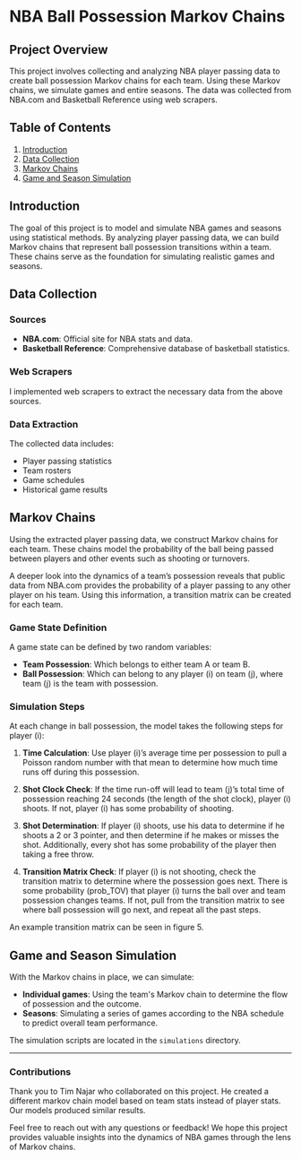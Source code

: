 # NBA Ball Possession Markov Chains

## Project Overview

This project involves collecting and analyzing NBA player passing data to create ball possession Markov chains for each team. Using these Markov chains, we simulate games and entire seasons. The data was collected from NBA.com and Basketball Reference using web scrapers.

## Table of Contents

1. [Introduction](#introduction)
2. [Data Collection](#data-collection)
3. [Markov Chains](#markov-chains)
4. [Game and Season Simulation](#game-and-season-simulation)

## Introduction

The goal of this project is to model and simulate NBA games and seasons using statistical methods. By analyzing player passing data, we can build Markov chains that represent ball possession transitions within a team. These chains serve as the foundation for simulating realistic games and seasons.

## Data Collection

### Sources

- **NBA.com**: Official site for NBA stats and data.
- **Basketball Reference**: Comprehensive database of basketball statistics.

### Web Scrapers

I implemented web scrapers to extract the necessary data from the above sources. 

### Data Extraction

The collected data includes:
- Player passing statistics
- Team rosters
- Game schedules
- Historical game results

## Markov Chains

Using the extracted player passing data, we construct Markov chains for each team. These chains model the probability of the ball being passed between players and other events such as shooting or turnovers.

A deeper look into the dynamics of a team’s possession reveals that public data from NBA.com provides the probability of a player passing to any other player on his team. Using this information, a transition matrix can be created for each team.

### Game State Definition

A game state can be defined by two random variables:
- **Team Possession**: Which belongs to either team A or team B.
- **Ball Possession**: Which can belong to any player \(i\) on team \(j\), where team \(j\) is the team with possession.

### Simulation Steps

At each change in ball possession, the model takes the following steps for player \(i\):

1. **Time Calculation**: Use player \(i\)’s average time per possession to pull a Poisson random number with that mean to determine how much time runs off during this possession.

2. **Shot Clock Check**: If the time run-off will lead to team \(j\)’s total time of possession reaching 24 seconds (the length of the shot clock), player \(i\) shoots. If not, player \(i\) has some probability of shooting.

3. **Shot Determination**: If player \(i\) shoots, use his data to determine if he shoots a 2 or 3 pointer, and then determine if he makes or misses the shot. Additionally, every shot has some probability of the player then taking a free throw.

4. **Transition Matrix Check**: If player \(i\) is not shooting, check the transition matrix to determine where the possession goes next. There is some probability \(prob\_TOV\) that player \(i\) turns the ball over and team possession changes teams. If not, pull from the transition matrix to see where ball possession will go next, and repeat all the past steps.

An example transition matrix can be seen in figure 5.

## Game and Season Simulation

With the Markov chains in place, we can simulate:
- **Individual games**: Using the team's Markov chain to determine the flow of possession and the outcome.
- **Seasons**: Simulating a series of games according to the NBA schedule to predict overall team performance.

The simulation scripts are located in the `simulations` directory.

---

### Contributions
Thank you to Tim Najar who collaborated on this project. He created a different markov chain model based on team stats instead of player stats. Our models produced similar results.

Feel free to reach out with any questions or feedback! We hope this project provides valuable insights into the dynamics of NBA games through the lens of Markov chains.
